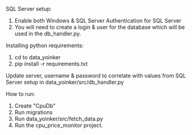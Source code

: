 SQL Server setup:
1. Enable both Windows & SQL Server Authentication for SQL Server
2. You will need to create a login & user for the database which will be used in the db_handler.py.

Installing python requirements:
1. cd to data_yoinker
2. pip install -r requirements.txt

Update server, username & password to correlate with values from SQL Server setup in data_yoinker/src/db_handler.py

How to run:
1. Create "CpuDb"
2. Run migrations
3. Run data_yoinker/src/fetch_data.py
4. Run the cpu_price_monitor project.
